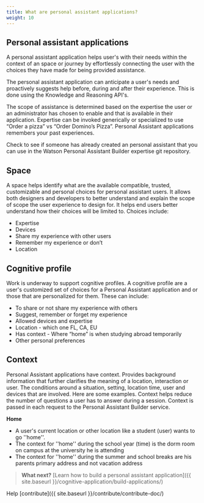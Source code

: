 ```yaml
---
title: What are personal assistant applications?
weight: 10
---
```

## Personal assistant applications

A personal assistant application helps user's with their needs within the context of an space or journey by effortlessly connecting the user with the choices they have made for being provided assistance.

The personal assistant application can anticipate a user's needs and proactively suggests help before, during and after their experience. This is done using the Knowledge and Reasoning API's.

The scope of assistance is determined based on the expertise the user or an administrator has chosen to enable and that is available in their application.  Expertise can be invoked generically or specialized to use “Order a pizza” vs “Order Domino’s Pizza”. Personal Assistant applications remembers your past experiences.

Check to see if someone has already created an personal assistant that you can use in the Watson Personal Assistant Builder expertise git repository.

## Space

A space helps identify what are the available compatible, trusted, customizable and personal choices for personal assistant users.   It allows both designers and developers to better understand and explain the scope of scope the user experience to design for.  It helps end users better understand how their choices will be limited to.  Choices include:

* Expertise
* Devices
* Share my experience with other users
* Remember my experience or don’t
* Location

## Cognitive profile

Work is underway to support cognitive profiles.  A cognitive profile are a user's customized set of choices for a Personal Assistant application and or those that are personalized for them.  These can include:

* To share or not share my experience with others
* Suggest, remember or forget my experience
* Allowed devices and expertise
* Location - which one FL, CA, EU
* Has context - Where “home” is when studying abroad temporarily
* Other personal preferences

## Context

Personal Assistant applications have context.  Provides background information that further clarifies the meaning of a location, interaction or user.  The conditions around a situation, setting, location time, user and devices that are involved.  Here are some examples. Context helps reduce the number of questions a user has to answer during a session.  Context is passed in each request to the Personal Assistant Builder service.

**Home**
* A user's current location or other location like a student (user) wants to go ''home''.  
* The context for ''home'' during the school year (time) is the dorm room on campus at the university he is attending
* The context for ''home'' during the summer and school breaks are his parents primary address and not vacation address

> **What next?** [Learn how to build a personal assistant application]({{ site.baseurl }}/cognitive-application/build-applications/)

Help [contribute]({{ site.baseurl }}/contribute/contribute-doc/)
